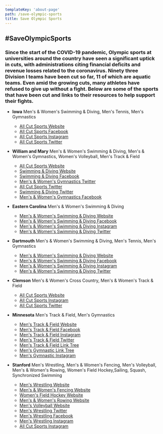 ```yaml
---
templateKey: 'about-page'
path: /save-olympic-sports
title: Save Olympic Sports
---
```


## #SaveOlympicSports

### Since the start of the COVID-19 pandemic, Olympic sports at universities around the country have seen a significant uptick in cuts, with administrations citing financial deficits and revenue losses related to the coronavirus. Ninety three Division I teams have been cut so far, 11 of which are aquatic teams. Even amid the growing cuts, many athletes have refused to give up without a fight. Below are some of the sports that have been cut and links to their resources to help support their fights.

- **Iowa** Men's & Women's Swimming & Diving, Men's Tennis, Men's Gymnastics
  - [All Cut Sports Website](https://www.savehawkeyesports.com/)
  - [All Cut Sports Facebook](https://www.facebook.com/groups/1711559695676754)
  - [All Cut Sports Instagram](https://www.instagram.com/savehawkeyesports/)
  - [All Cut Sports Twitter](https://twitter.com/saveiowasports)

- **William and Mary** Men's & Women's Swimming & Diving, Men's & Women's Gymnastics, Women's Volleyball, Men's Track & Field
  - [All Cut Sports Website](https://savetribesports.com/)
  - [Swimming & Diving Website](https://www.savetribeswimming.com/)
  - [Swimming & Diving Facebook](https://www.facebook.com/groups/313901139696180)
  - [Men's & Women's Gymnastics Twitter](https://twitter.com/savewmgym)
  - [All Cut Sports Twitter](https://twitter.com/SaveTheTribe7)
  - [Swimming & Diving Twitter](https://twitter.com/SaveTribeSwim)
  - [Men's & Women's Gymnastics Facebook](https://www.facebook.com/SaveWMGym)

- **Eastern Carolina** Men's & Women's Swimming & Diving
  - [Men's & Women's Swimming & Diving Website](http://saveecuswimdive.org/)
  - [Men's & Women's Swimming & Diving Facebook](https://www.facebook.com/SaveECUSwimDive/)
  - [Men's & Women's Swimming & Diving Instagram](https://www.instagram.com/saveecuswimdive/)
  - [Men's & Women's Swimming & Diving Twitter](https://twitter.com/saveecuswimdive)

- **Dartmouth** Men's & Women's Swimming & Diving, Men's Tennis, Men's Gymnastics
  - [Men's & Women's Swimming & Diving Website](https://savedartmouthswimdive.org/)
  - [Men's & Women's Swimming & Diving Facebook](https://www.facebook.com/Dartmouth-College-Swimming-and-Diving-179123165435717/)
  - [Men's & Women's Swimming & Diving Instagram](https://www.instagram.com/save_dartmouthswimdive/)
  - [Men's & Women's Swimming & Diving Twitter](https://twitter.com/save_dcsd)

- **Clemson** Men's & Women's Cross Country, Men's & Women's Track & Field
  - [All Cut Sports Website](https://www.saveclemsontf.com/)
  - [All Cut Sports Instagram](https://www.instagram.com/saveclemsonxctf/)
  - [All Cut Sports Twitter](https://twitter.com/SaveClemsonXCTF)

- **Minnesota** Men's Track & Field, Men's Gymnastics
  - [Men's Track & Field Website](http://www.savegophertf.org/)
  - [Men's Track & Field Facebook](https://www.facebook.com/groups/634286233941618/)
  - [Men's Track & Field Instagram](https://www.instagram.com/savegophertf/)
  - [Men's Track & Field Twitter](https://twitter.com/umnmen)
  - [Men's Track & Field Link Tree](https://linktr.ee/reinstateumnmenstf)
  - [Men's Gymnastic Link Tree](https://linktr.ee/save_gophergymnastics/)
  - [Men's Gymnastic Instagram](https://www.instagram.com/save_gophergymnastics/?hl=en)

- **Stanford** Men's Wrestling, Men's & Women's Fencing, Men's Volleyball, Men's & Women's Rowing, Women's Field Hockey,Sailing, Squash, Synchronized Swimming
  - [Men's Wrestling Website](https://www.keepstanfordwrestling.com/)
  - [Men's & Women's Fencing Website](https://savestanfordfencing.com/)
  - [Women's Field Hockey Website](https://www.savestanfordfieldhockey.com/)
  - [Men's & Women's Rowing Website](https://www.savestanfordrowing.com/)
  - [Men's Volleyball Website](https://www.savestanfordmvb.com/)
  - [Men's Wrestling Twitter](https://twitter.com/KeepStanfordWRE)
  - [Men's Wrestling Facebook](https://www.facebook.com/KeepStanfordWrestling/)
  - [Men's Wrestling Instagram](https://www.instagram.com/keepstanfordwre/)
  - [All Cut Sports Instagram](https://www.instagram.com/savestanfordsports/)
